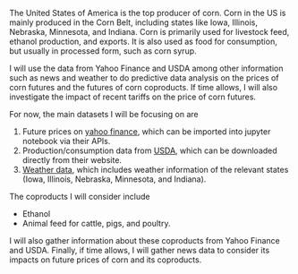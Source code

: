 The United States of America is the top producer of corn. Corn in the US is mainly produced in the Corn Belt, including states like Iowa, Illinois, Nebraska, Minnesota, and Indiana. Corn is primarily used for livestock feed, ethanol production, and exports. It is also used as food for consumption, but usually in processed form, such as corn syrup. 

I will use the data from Yahoo Finance and USDA among other information such as news and weather to do predictive data analysis on the prices of corn futures and the futures of corn coproducts. If time allows, I will also investigate the impact of recent tariffs on the price of corn futures.

For now, the main datasets I will be focusing on are 
1.	Future prices on [yahoo finance](https://finance.yahoo.com/quote/ZC%3DF/), which can be imported into jupyter notebook via their APIs.
2.	Production/consumption data from [USDA](https://quickstats.nass.usda.gov/), which can be downloaded directly from their website.
3.	[Weather data](https://mrcc.purdue.edu/), which includes weather information of the relevant states (Iowa, Illinois, Nebraska, Minnesota, and Indiana).

The coproducts I will consider include
* Ethanol
* Animal feed for cattle, pigs, and poultry.

I will also gather information about these coproducts from Yahoo Finance and USDA. Finally, if time allows, I will gather news data to consider its impacts on future prices of corn and its coproducts.
